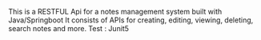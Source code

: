 This is a RESTFUL Api for a notes management system built with Java/Springboot
It consists of APIs for creating, editing, viewing, deleting, search notes and more.
Test : Junit5

